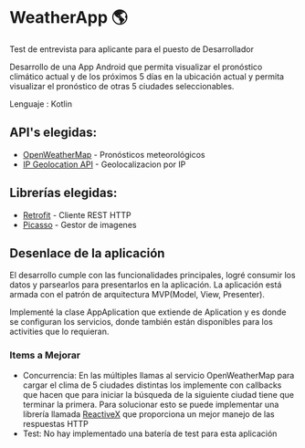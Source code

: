 # WeatherApp :earth_americas:
Test de entrevista para aplicante para el puesto de Desarrollador

Desarrollo de una App Android que permita visualizar el pronóstico climático actual y de los
próximos 5 días en la ubicación actual y permita visualizar el pronóstico de otras 5 ciudades
seleccionables.

Lenguaje : Kotlin

## API's elegidas:

* [OpenWeatherMap](https://openweathermap.org/api) - Pronósticos meteorológicos
* [IP Geolocation API](https://ipwhois.io/) - Geolocalizacion por IP

## Librerías elegidas:

* [Retrofit](https://square.github.io/retrofit/) - Cliente REST HTTP
* [Picasso](http://square.github.io/picasso/) - Gestor de imagenes

## Desenlace de la aplicación
El desarrollo cumple con las funcionalidades principales, logré consumir los datos y 
parsearlos para presentarlos en la aplicación.
La aplicación está armada con el patrón de arquitectura MVP(Model, View, Presenter).

Implementé la clase AppAplication que extiende de Aplication y es donde se configuran los 
servicios, donde también están disponibles para los activities que lo requieran. 

### Items a Mejorar
  - Concurrencia: En las múltiples llamas al servicio OpenWeatherMap para cargar el clima de 5 
    ciudades distintas los implemente con callbacks que hacen que para iniciar la búsqueda de 
    la siguiente ciudad tiene que terminar la primera. 
    Para solucionar esto se puede implementar una librería llamada 
    [ReactiveX](http://reactivex.io/) que proporciona un mejor manejo de las respuestas HTTP
  - Test: No hay implementado una batería de test para esta aplicación
